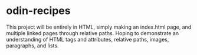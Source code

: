 # odin-recipes

This project will be entirely in HTML, simply making an index.html page, and multiple linked pages through relative paths. Hoping to demonstrate an understanding of HTML tags and attributes, relative paths, images, paragraphs, and lists.